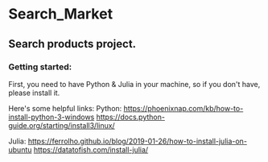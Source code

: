 # Search_Market

## Search products project.

### Getting started:

First, you need to have Python & Julia in your machine, so if you don't have, please install it.

Here's some helpful links:
Python: https://phoenixnap.com/kb/how-to-install-python-3-windows
        https://docs.python-guide.org/starting/install3/linux/
        
Julia:  https://ferrolho.github.io/blog/2019-01-26/how-to-install-julia-on-ubuntu
        https://datatofish.com/install-julia/
